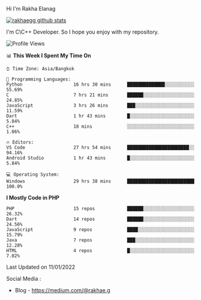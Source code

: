 Hi I'm Rakha Elanag


[![rakhaegg github stats](https://github-readme-stats.vercel.app/api?username=rakhaegg)](https://github.com/rakhaegg/rakhaegg)

I'm C\C++ Developer. So I hope you enjoy with my repository. 



<!--START_SECTION:waka-->
![Profile Views](http://img.shields.io/badge/Profile%20Views-29-blue)

📊 **This Week I Spent My Time On** 

```text
⌚︎ Time Zone: Asia/Bangkok

💬 Programming Languages: 
Python                   16 hrs 30 mins      ██████████████░░░░░░░░░░░   55.69% 
C                        7 hrs 21 mins       ██████░░░░░░░░░░░░░░░░░░░   24.85% 
JavaScript               3 hrs 26 mins       ███░░░░░░░░░░░░░░░░░░░░░░   11.59% 
Dart                     1 hr 43 mins        █░░░░░░░░░░░░░░░░░░░░░░░░   5.84% 
C++                      18 mins             ░░░░░░░░░░░░░░░░░░░░░░░░░   1.06%

🔥 Editors: 
VS Code                  27 hrs 54 mins      ███████████████████████░░   94.16% 
Android Studio           1 hr 43 mins        █░░░░░░░░░░░░░░░░░░░░░░░░   5.84%

💻 Operating System: 
Windows                  29 hrs 38 mins      █████████████████████████   100.0%

```

**I Mostly Code in PHP** 

```text
PHP                      15 repos            ██████░░░░░░░░░░░░░░░░░░░   26.32% 
Dart                     14 repos            ██████░░░░░░░░░░░░░░░░░░░   24.56% 
JavaScript               9 repos             ████░░░░░░░░░░░░░░░░░░░░░   15.79% 
Java                     7 repos             ███░░░░░░░░░░░░░░░░░░░░░░   12.28% 
HTML                     4 repos             █░░░░░░░░░░░░░░░░░░░░░░░░   7.02%

```



 Last Updated on 11/01/2022
<!--END_SECTION:waka-->

Social Media : 
- Blog - https://medium.com/@rakhae.g
